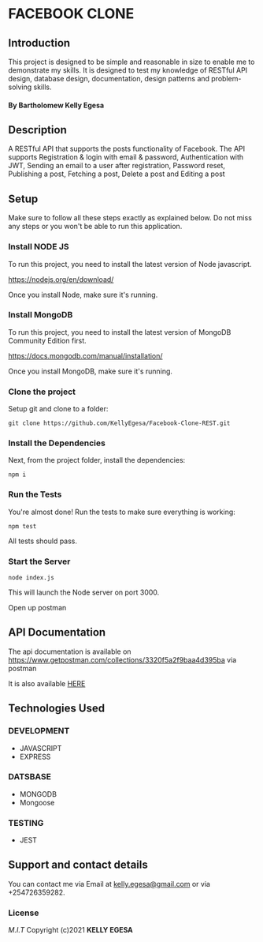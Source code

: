 # FACEBOOK CLONE

## Introduction

This project is designed to be simple and reasonable in size to enable me to demonstrate my skills. It is designed to test my knowledge of RESTful API design, database design, documentation, design patterns and problem-solving skills.

#### By **Bartholomew Kelly Egesa**

## Description

A RESTful API that supports the posts functionality of Facebook. The API supports Registration & login with email & password, Authentication with JWT, Sending an email to a user after registration, Password reset, Publishing a post, Fetching a post, Delete a post and Editing a post

## Setup

Make sure to follow all these steps exactly as explained below. Do not miss any steps or you won't be able to run this application.

### Install NODE JS

To run this project, you need to install the latest version of Node javascript.

https://nodejs.org/en/download/

Once you install Node, make sure it's running.

### Install MongoDB

To run this project, you need to install the latest version of MongoDB Community Edition first.

https://docs.mongodb.com/manual/installation/

Once you install MongoDB, make sure it's running.

### Clone the project

Setup git and clone to a folder:

    git clone https://github.com/KellyEgesa/Facebook-Clone-REST.git

### Install the Dependencies

Next, from the project folder, install the dependencies:

    npm i

### Run the Tests

You're almost done! Run the tests to make sure everything is working:

    npm test

All tests should pass.

### Start the Server

    node index.js

This will launch the Node server on port 3000.

Open up postman

## API Documentation

The api documentation is available on https://www.getpostman.com/collections/3320f5a2f9baa4d395ba via postman

It is also available [HERE](https://github.com/KellyEgesa/Facebook-Clone-REST/blob/master/TalentQl%20Facebook%20Clone.postman_collection.json)

## Technologies Used

### DEVELOPMENT

- JAVASCRIPT
- EXPRESS

### DATSBASE

- MONGODB
- Mongoose

### TESTING

- JEST

## Support and contact details

You can contact me via Email at kelly.egesa@gmail.com or via +254726359282.

### License

_M.I.T_
Copyright (c)2021 **KELLY EGESA**
